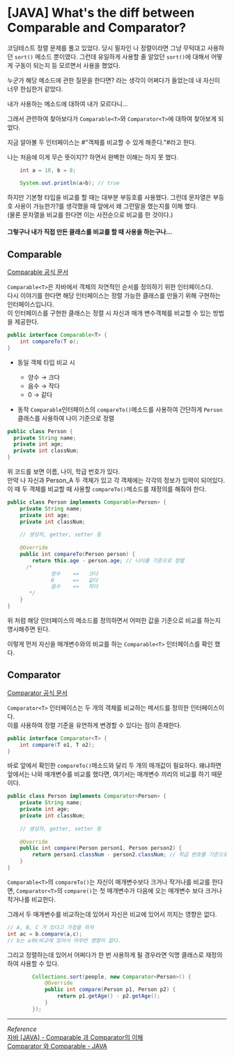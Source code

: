 # [JAVA] What's the diff between Comparable and Comparator?

코딩테스트 정렬 문제를 풀고 있었다. 당시 필자인 나 정렬이라면 그냥 무턱대고 사용하던 `sort()` 메소드 뿐이였다.
그런데 유일하게 사용할 줄 알았던 `sort()`에 대해서 어떻게 구동이 되는지 등 모르면서 사용을 했었다.   

누군가 해당 메소드에 관한 질문을 한다면? 라는 생각이 어쩌다가 들었는데 내 자신이 너무 한심한거 같았다.

내가 사용하는 메소드에 대하여 내가 모르다니...

그래서 관련하여 찾아보다가 `Comparable<T>`와 `Comparator<T>`에 대하여 찾아보게 되었다.

지금 알아볼 두 인터페이스는 #"객체를 비교할 수 있게 해준다."#라고 한다. 

나는 처음에 이게 무슨 뜻이지?? 하면서 완벽한 이해는 하지 못 했다.
```java
    int a = 10, b = 8;

    System.out.println(a>b); // true
```
하지만 기본형 타입을 비교를 할 때는 대부분 부등호를 사용했다.
그런데 문자열은 부등호 사용이 가능한가?를 생각했을 때 앞에서 왜 그런말을 했는지를 이해 했다.   
(물론 문자열을 비교를 한다면 이는 사전순으로 비교를 한 것이다.)

#### 그렇구나 내가 직접 만든 클래스를 비교를 할 때 사용을 하는구나...



## Comparable

[Comparable 공식 문서](https://docs.oracle.com/javase/8/docs/api/java/lang/Comparable.html#method.summary)

`Comparable<T>`은 자바에서 객체의 자연적인 순서를 정의하기 위한 인터페이스다.   
다시 이야기를 한다면 해당 인터페이스는 정렬 가능한 클래스를 만들기 위해 구현하는 인터페이스입니다.   
이 인터페이스를 구현한 클래스는 정렬 시 자신과 매개 변수객체를 비교할 수 있는 방법을 제공한다.   

```java
public interface Comparable<T> {
    int compareTo(T o);
}
```

- 동일 객체 타입 비교 시

  - 양수 → 크다
  - 음수 → 작다
  - 0 → 같다

- 동작
  `Comparable`인터페이스의 `compareTo()`메소드를 사용하여 간단하게 `Person`클래스를 사용하여 나이 기준으로 정렬

```java
public class Person {
  private String name;
  private int age;
  private int classNum;
}
```   

위 코드를 보면 이름, 나이, 학급 번호가 있다.   
만약 나 자신과 Person_A 두 객체가 있고 각 객체에는 각각의 정보가 입력이 되어있다. 이 때 두 객체를 비교할 때 사용할 `compareTo()`메소드를 재정의를 해줘야 한다.    

```java
public class Person implements Comparable<Person> {
    private String name;
    private int age;
    private int classNum;
    
    // 생성자, getter, setter 등
    
    @Override
    public int compareTo(Person person) {
        return this.age - person.age; // 나이를 기준으로 정렬
      /*
              양수    =>   크다
              0      =>   같다
              음수    =>   작다
       */
    }
}
```
위 처럼 해당 인터페이스의 메소드를 정의하면서 어떠한 값을 기준으로 비교를 하는지 명시해주면 된다.

이렇게 먼저 자신을 매개변수와의 비교를 하는 `Comparable<T>` 인터페이스를 확인 했다.

## Comparator

[Comparator 공식 문서](https://docs.oracle.com/javase/8/docs/api/java/util/Comparator.html#method.summary)    

`Comparator<T>` 인터페이스는 두 개의 객체를 비교하는 메서드를 정의한 인터페이스이다.   
이를 사용하여 정렬 기준을 유연하게 변경할 수 있다는 점이 존재한다.   

```java
public interface Comparator<T> {
    int compare(T o1, T o2);
}
```

바로 앞에서 확인한 `compareTo()`메소드와 달리 두 개의 매개값이 필요하다. 왜냐하면 앞에서는 나와 매개변수를 비교를 했다면, 
여기서는 매개변수 끼리의 비교를 하기 때문이다.

```java
public class Person implements Comparator<Person> {
    private String name;
    private int age;
    private int classNum;
    
    // 생성자, getter, setter 등
    
    @Override
    public int compare(Person person1, Person person2) {
        return person1.classNum - person2.classNum; // 학급 번호를 기준으로 정렬
    }
}
```

`Comparable<T>`의 `compareTo()`는 자신이 매개변수보다 크거나 작거나를 비교를 한다면, 
`Comparator<T>`의 `compare()`는 첫 매개변수가 다음에 오는 매개변수 보다 크거나 작거나를 비교한다.

 그래서 두 매개변수를 비교하는데 있어서 자신은 비교에 있어서 끼치는 영향은 없다.

```java
// A, B, C 가 있다고 가정을 하자
int ac = b.compare(a,c);
// b는 a와c비교에 있어서 아무런 영향이 없다.
```

그리고 정렬하는데 있어서 어쩌다가 한 번 사용하게 될 경우라면 익명 클래스로 재정의하여 사용할 수 있다.

```java
        Collections.sort(people, new Comparator<Person>() {
            @Override
            public int compare(Person p1, Person p2) {
                return p1.getAge() - p2.getAge();
            }
        });
```

---
$Reference$   
[자바 [JAVA] - Comparable 과 Comparator의 이해](https://st-lab.tistory.com/243)   
[Comparator 와 Comparable - JAVA](https://dding9code.tistory.com/68)

